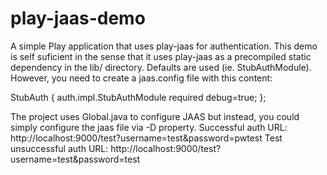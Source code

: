 play-jaas-demo
=====================================

A simple Play application that uses play-jaas for authentication. 
This demo is self suficient in the sense that it uses play-jaas as a precompiled static dependency in the lib/ directory.
Defaults are used (ie. StubAuthModule). However, you need to create a jaas.config file with this content:

StubAuth {
 auth.impl.StubAuthModule required debug=true;
};

The project uses Global.java to configure JAAS but instead, you could simply configure the jaas file via -D property. 
Successful auth URL: http://localhost:9000/test?username=test&password=pwtest
Test unsuccessful auth URL: http://localhost:9000/test?username=test&password=test


